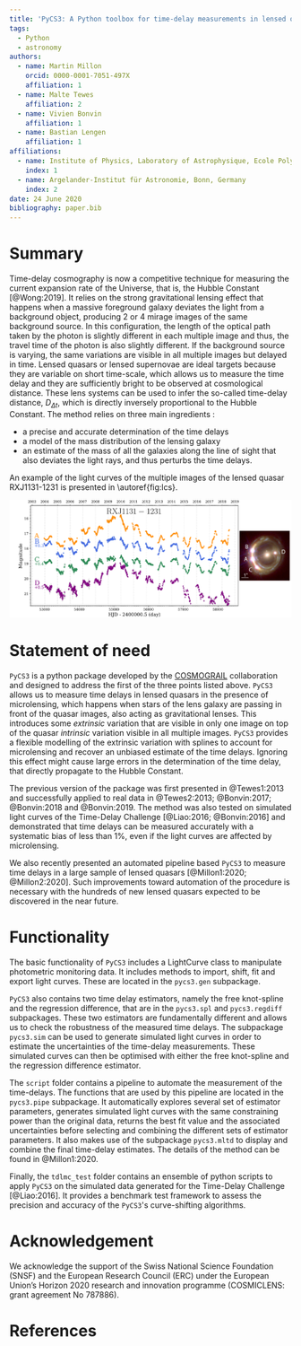 ```yaml
---
title: 'PyCS3: A Python toolbox for time-delay measurements in lensed quasars'
tags:
  - Python
  - astronomy
authors:
  - name: Martin Millon
    orcid: 0000-0001-7051-497X
    affiliation: 1
  - name: Malte Tewes
    affiliation: 2
  - name: Vivien Bonvin
    affiliation: 1
  - name: Bastian Lengen
    affiliation: 1
affiliations:
  - name: Institute of Physics, Laboratory of Astrophysique, Ecole Polytechnique Fédérale de Lausanne (EPFL), Switzerland
    index: 1
  - name: Argelander-Institut für Astronomie, Bonn, Germany
    index: 2 
date: 24 June 2020
bibliography: paper.bib
---
```


# Summary
Time-delay cosmography is now a competitive technique for measuring the current expansion rate of the Universe, that is, the Hubble Constant [@Wong:2019]. It relies on the strong gravitational lensing effect that happens when a massive foreground galaxy deviates the light from a background object, producing 2 or 4 mirage images of the same background source. In this configuration, the length of the optical path taken by the photon is slightly different in each multiple image and thus, the travel time of the photon is also slightly different. If the background source is varying, the same variations are visible in all multiple images but delayed in time. Lensed quasars or lensed supernovae are ideal targets because they are variable on short time-scale, which allows us to measure the time delay and they are sufficiently bright to be observed at cosmological distance. These lens systems can be used to infer the so-called time-delay distance, $D_{\Delta t}$, which is directly inversely proportional to the Hubble Constant. The method relies on three main ingredients : 

 - a precise and accurate determination of the time delays
 - a model of the mass distribution of the lensing galaxy 
 - an estimate of the mass of all the galaxies along the line of sight that also deviates the light rays, and thus perturbs the time delays. 
 
 An example of the light curves of the multiple images of the lensed quasar RXJ1131-1231 is presented in \autoref{fig:lcs}.

![Light curves of the lensed quasar RXJ1131-1231 presented in @Millon1:2020 (left panel). The same quasar variations can be seen in image D 92 days after in image A, whereas images A, B, and C arrive approximately at the same time. The right panel shows an Hubble Space Telescope image of RXJ1131-1231 [@Suyu2017].\label{fig:lcs}](RXJ1131.png)
 
 
# Statement of need
 
``PyCS3`` is a python package developed by the [COSMOGRAIL](www.cosmograil.org) collaboration and designed to address the first of the three points listed above. ``PyCS3`` allows us to measure time delays in lensed quasars in the presence of microlensing, which happens when stars of the lens galaxy are passing in front of the quasar images, also acting as gravitational lenses. This introduces some *extrinsic* variation that are visible in only one image on top of the quasar *intrinsic* variation visible in all multiple images. ``PyCS3`` provides a flexible modelling of the extrinsic variation with splines to account for microlensing and recover an unbiased estimate of the time delays. Ignoring this effect might cause large errors in the determination of the time delay, that directly propagate to the Hubble Constant. 

The previous version of the package was first presented in @Tewes1:2013 and successfully applied to real data in @Tewes2:2013; @Bonvin:2017; @Bonvin:2018 and @Bonvin:2019. The method was also tested on simulated light curves of the Time-Delay Challenge [@Liao:2016; @Bonvin:2016] and demonstrated that time delays can be measured accurately with a systematic bias of less than 1%, even if the light curves are affected by microlensing.
   
We also recently presented an automated pipeline based ``PyCS3`` to measure time delays in a large sample of lensed quasars [@Millon1:2020; @Millon2:2020]. Such improvements toward automation of the procedure is necessary with the hundreds of new lensed quasars expected to be discovered in the near future. 

# Functionality
The basic functionality of ``PyCS3`` includes a LightCurve class to manipulate photometric monitoring data. It includes methods to import, shift, fit and export light curves. These are located in the `pycs3.gen` subpackage.

``PyCS3`` also contains two time delay estimators, namely the free knot-spline and the regression difference, that are in the `pycs3.spl` and `pycs3.regdiff` subpackages. These two estimators are fundamentally different and allows us to check the robustness of the measured time delays. The subpackage `pycs3.sim` can be used to generate simulated light curves in order to estimate the uncertainties of the time-delay measurements. These simulated curves can then be optimised with either the free knot-spline and the regression difference estimator. 

The ``script`` folder contains a pipeline to automate the measurement of the time-delays. The functions that are used by this pipeline are located in the `pycs3.pipe` subpackage. It automatically explores several set of estimator parameters, generates simulated light curves with the same constraining power than the original data, returns the best fit value and the associated uncertainties before selecting and combining the different sets of estimator parameters. It also makes use of the subpackage `pycs3.mltd` to display and combine the final time-delay estimates.  The details of the method can be found in @Millon1:2020. 

Finally, the ``tdlmc_test`` folder contains an ensemble of python scripts to apply ``PyCS3`` on the simulated data generated for the Time-Delay Challenge [@Liao:2016]. It provides a benchmark test framework to assess the precision and accuracy of the ``PyCS3``'s curve-shifting algorithms. 

# Acknowledgement

We acknowledge the support of the Swiss National Science Foundation (SNSF) and the European Research Council (ERC) under the European Union’s Horizon 2020 research and innovation programme (COSMICLENS: grant agreement No 787886).

# References